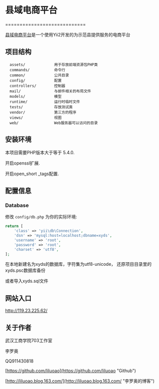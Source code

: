 # 县域电商平台 #
============================


[县域电商平台](https://github.com/wtbu703/xyds "县域电商平台")是一个使用Yii2开发的为示范县提供服务的电商平台


## 项目结构 ##


      assets/             用于存放前端资源包PHP类
      commands/           命令行
	  common/       	  公共目录
      config/             配置
      controllers/        控制器
      mail/               与邮件相关的布局文件
      models/             模型
      runtime/            运行时临时文件
      tests/              存放测试类
      vendor/             第三方的程序
      views/              视图
      web/                Web服务器可以访问的目录



## 安装环境 ##


本项目需要PHP版本大于等于 5.4.0.

开启openssl扩展.

开启open_short _tags配置.




## 配置信息 ##


### Database

修改 `config/db.php` 为你的实际环境:

```php
return [
    'class' => 'yii\db\Connection',
    'dsn' => 'mysql:host=localhost;dbname=xyds',
    'username' => 'root',
    'password' => 'root',
    'charset' => 'utf8',
];
```

在本地新建名为xyds的数据库，字符集为utf8-unicode，
还原项目目录里的xyds.psc数据库备份

或者导入xyds.sql文件


## 网站入口 ##
http://119.23.225.62/

## 关于作者 ##
武汉工商学院703工作室

李罗奥

QQ911430818

[https://github.com/liluoao](https://github.com/liluoao "Github")

[http://liluoao.blog.163.com/](http://liluoao.blog.163.com/ "李罗奥的博客")

